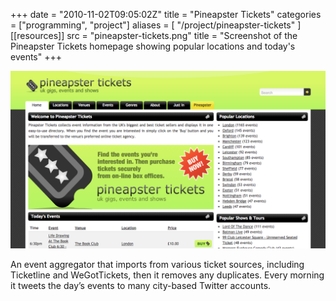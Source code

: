 +++
date = "2010-11-02T09:05:02Z"
title = "Pineapster Tickets"
categories = ["programming", "project"]
aliases = [
  "/project/pineapster-tickets"
]
[[resources]]
  src = "pineapster-tickets.png"
  title = "Screenshot of the Pineapster Tickets homepage showing popular locations and today's events"
+++

![Screenshot of the Pineapster Tickets homepage showing popular locations and today's events](pineapster-tickets.png)

An event aggregator that imports from various ticket sources, including Ticketline and WeGotTickets, then it removes any duplicates. Every morning it tweets the day’s events to many city-based Twitter accounts.
